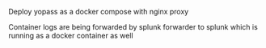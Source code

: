 Deploy yopass as a docker compose with nginx proxy


Container logs are being forwarded by splunk forwarder to splunk which is running as a docker container as well